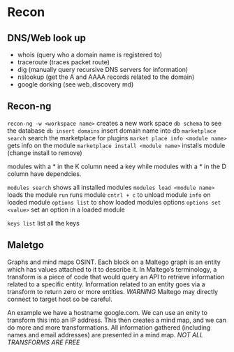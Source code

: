 # Recon

## DNS/Web look up

- whois (query who a domain name is registered to)
- traceroute (traces packet route)
- dig (manually query recursive DNS servers for information) 
- nslookup (get the A and AAAA records related to the domain)
- google dorking (see web_discovery md)

## Recon-ng

```recon-ng -w <workspace name>``` creates a new work space
```db schema``` to see the database 
```db insert domains``` insert domain name into db
```marketplace search``` search the marketplace for plugins
```market place info <module name>``` gets info on the module 
```marketplace install <module name>``` installs module (change install to remove)

modules with a * in the K column need a key while modules with a * in the D column have dependcies.

```modules search``` shows all installed modules
```modules load <module name>``` loads the module
```run``` runs module
```cntrl + c``` to unload module
```info``` on loaded module 
```options list``` to show loaded modules options
```options set <value>``` set an option in a loaded module

```keys list``` list all the keys


## Maletgo 

Graphs and mind maps OSINT. Each block on a Maltego graph is an entity which has values attached to it to describe it. In Maltego’s terminology, a transform is a piece of code that would query an API to retrieve information related to a specific entity. Information related to an entity goes via a transform to return zero or more entities. *WARNING* Maltego may directly connect to target host so be careful.

An example we have a hostname google.com. We can use an enity to transform this into an IP address. This then creates a mind map, and we can do more and more transformations. All information gathered (including names and email addresses) are presented in a mind map. *NOT ALL TRANSFORMS ARE FREE*